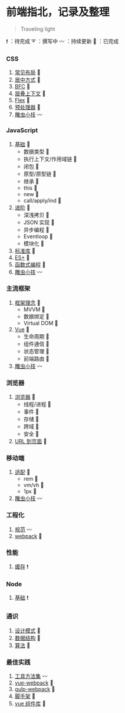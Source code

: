 # 前端指北，记录及整理

> Traveling light

:heavy_exclamation_mark: ：待完成
:curly_loop: ：撰写中
:wavy_dash: ：持续更新
:100: ：已完成

### CSS

1. [常见布局](./css/layout.md) :100:
2. [居中方式](./css/center.md) :100:
3. [BFC](./css/BFC.md) :100:
4. [层叠上下文](./css/stacking.md) :100:
5. [Flex](./css/flex.md) :100:
6. [预处理器](./css/less.md) :100:
7. [雕虫小技](./css/skill.md) :wavy_dash:

### JavaScript

1. [基础](./javascript/basic.md) :100:
   - 数据类型 :100:
   - 执行上下文/作用域链 :100:
   - 闭包 :100:
   - 原型/原型链 :100:
   - 继承 :100:
   - this :100:
   - new :100:
   - call/apply/ind :100:
2. [进阶](./javascript/advance.md) :100:
   - 深浅拷贝 :100:
   - JSON 实现 :100:
   - 异步编程 :100:
   - Eventloop :100:
   - 模块化 :100:
3. [标准库](./javascript/stdlib.md) :100:
4. [ES+](./javascript/es6.md) :100:
5. [函数式编程](./javascript/function.md) :100:
6. [雕虫小技](./javascript/skill.md) :wavy_dash:

### 主流框架

1. [框架理念](./frame/mvvm.md) :100:
   - MVVM :100:
   - 数据绑定 :100:
   - Virtual DOM :100:
2. [Vue](./frame/vue.md) :100:
   - 生命周期 :100:
   - 组件通信 :100:
   - 状态管理 :100:
   - 前端路由 :100:
3. [雕虫小技](./frame/skill.md) :wavy_dash:

### 浏览器

1. [浏览器](./browser/basic.md) :100:
   - 线程/进程 :100:
   - 事件 :100:
   - 存储 :100:
   - 跨域 :100:
   - 安全 :100:
2. [URL 到页面](./browser/url.md) :100:

### 移动端

1. [适配](./moble/fit.md) :100:
   - rem :100:
   - vm/vh :100:
   - 1px :100:
2. [雕虫小技](./moble/skill.md) :wavy_dash:


### 工程化

1. [规范](./engineering/standard.md) :wavy_dash:
2. [webpack](./engineering/webpack.md) :100:

### 性能

1. [缓存](./performance/performance.md) :heavy_exclamation_mark:

### Node

1. [基础](./node/basic.md) :heavy_exclamation_mark:

### 通识

1. [设计模式](./general/designMode.md) :100:
2. [数据结构](./general/structure.md) :100:
3. [算法](./general/algorithm.md) :100:

### 最佳实践

1. [工具方法集](https://github.com/liupeng1218/PPlus) :wavy_dash:
2. [vue-webpack](https://github.com/liupeng1218/simple-project/tree/master/vue-template) :100:
3. [gulp-webpack](https://github.com/liupeng1218/gulp-template) :100:
4. [脚手架](https://github.com/liupeng1218/simple-project/tree/master/msimple-cli) :100:
5. [vue 组件库](https://github.com/liupeng1218/simple-project/tree/master/mvui) :100:
